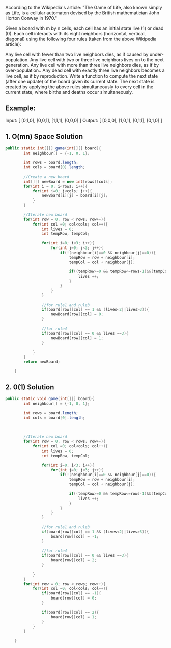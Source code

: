 According to the Wikipedia's article: "The Game of Life, also known simply as Life, is a cellular automaton devised by the British mathematician John Horton Conway in 1970."

Given a board with m by n cells, each cell has an initial state live (1) or dead (0). Each cell interacts with its eight neighbors (horizontal, vertical, diagonal) using the following four rules (taken from the above Wikipedia article):

Any live cell with fewer than two live neighbors dies, as if caused by under-population.
Any live cell with two or three live neighbors lives on to the next generation.
Any live cell with more than three live neighbors dies, as if by over-population..
Any dead cell with exactly three live neighbors becomes a live cell, as if by reproduction.
Write a function to compute the next state (after one update) of the board given its current state. The next state is created by applying the above rules simultaneously to every cell in the current state, where births and deaths occur simultaneously.


## Example:

Input: 
[
  [0,1,0],
  [0,0,1],
  [1,1,1],
  [0,0,0]
]
Output: 
[
  [0,0,0],
  [1,0,1],
  [0,1,1],
  [0,1,0]
]

## 1. O(mn) Space Solution

```java
public static int[][] game(int[][] board){
		int neighbour[] = {-1, 0, 1};
		
		int rows = board.length;
		int cols = board[0].length;
		
		//Create a new board
		int[][] newBoard = new int[rows][cols];
		for(int i = 0; i<rows; i++){
			for(int j=0; j<cols; j++){
				newBoard[i][j] = board[i][j];
			}
		}
		
		//Iterate new board
		for(int row = 0; row < rows; row++){
			for(int col =0; col<cols; col++){
				int lives = 0;
				int tempRow, tempCol;
				
				for(int i=0; i<3; i++){
					for(int j=0; j<3; j++){
						if(!(neighbour[i]==0 && neighbour[j]==0)){
							tempRow = row + neighbour[i];
							tempCol = col + neighbour[j];
							
							if((tempRow>=0 && tempRow<=rows-1)&&(tempCol>=0 && tempCol<=cols-1)&&(board[tempRow][tempCol]==1)){
								lives ++;
							}
						}					
					}
				}
				
				//for rule1 and rule3
				if(board[row][col] == 1 && (lives<2||lives>3)){
					newBoard[row][col] = 0;
				}
				
				//for rule4
				if(board[row][col] == 0 && lives ==3){
					newBoard[row][col] = 1;
				}
				
			}
		}
		return newBoard;
		
	}

```

## 2. 0(1) Solution
```java
public static void game(int[][] board){
		int neighbour[] = {-1, 0, 1};
		
		int rows = board.length;
		int cols = board[0].length;
		
		
		
		//Iterate new board
		for(int row = 0; row < rows; row++){
			for(int col =0; col<cols; col++){
				int lives = 0;
				int tempRow, tempCol;
				
				for(int i=0; i<3; i++){
					for(int j=0; j<3; j++){
						if(!(neighbour[i]==0 && neighbour[j]==0)){
							tempRow = row + neighbour[i];
							tempCol = col + neighbour[j];
							
							if((tempRow>=0 && tempRow<=rows-1)&&(tempCol>=0 && tempCol<=cols-1)&&(board[tempRow][tempCol]==1 || board[tempRow][tempCol] == -1)){
								lives ++;
							}
						}					
					}
				}
				
				//for rule1 and rule3
				if(board[row][col] == 1 && (lives<2||lives>3)){
					board[row][col] = -1;
				}
				
				//for rule4
				if(board[row][col] == 0 && lives ==3){
					board[row][col] = 2;
				}
				
			}
		}
		for(int row = 0; row < rows; row++){
			for(int col =0; col<cols; col++){
				if(board[row][col] == -1){
					board[row][col] = 0;
				}
				
				if(board[row][col] == 2){
					board[row][col] = 1;
				}
			}
		}
		
	}
```
